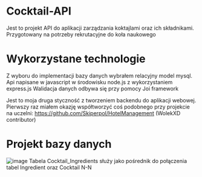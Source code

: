 # Cocktail-API

Jest to projekt API do aplikacji zarządzania koktajlami oraz ich składnikami. Przygotowany na potrzeby rekrutacyjne do koła naukowego

# Wykorzystane technologie

Z wyboru do implementacji bazy danych wybrałem relacyjny model mysql.
Api napisane w javascript w środowisku node.js z wykorzystaniem express.js
Walidacja danych odbywa się przy pomocy Joi framework

Jest to moja druga styczność z tworzeniem backendu do aplikacji webowej.
Pierwszy raz miałem okazję współtworzyć coś podobnego przy projekcie na uczelni: https://github.com/Skiperpol/HotelManagement (WolekXD contributor)

# Projekt bazy danych
![image](https://github.com/user-attachments/assets/6cf0eb74-79a8-4f8c-bddc-8c9f7eaea160)
Tabela Cocktail_Ingredients służy jako pośrednik do połączenia tabel Ingredient oraz Cocktail N-N



